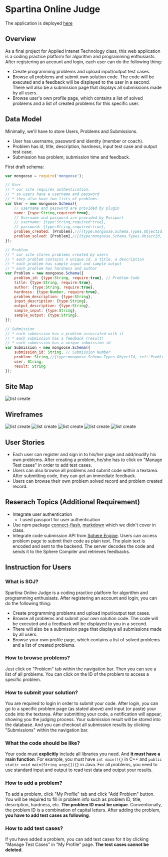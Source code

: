 
# Spartina Online Judge
The application is deployed [here](http://35.163.99.152:3000/)

## Overview
As a final project for Applied Intenet Technology class, this web application is a coding practice platform for algorithm and programming enthusiasts. After registering an account and login, each user can do the following thing: 

* Create programming problems and upload input/output test cases. 
* Browse all problems and submit own solution code. The code will be executed and a feedback will be displayed to the user in a second. There will also be a submission page that displays all submissions made by all users.
* Browse user's own profile page, which contains a list of solved problems and a list of created problems for this specific user.

## Data Model

Minimally, we'll have to store Users, Problems and Submissions.

* User has username, password and identity (member or coach).
* Problem has id, title, description, hardness, input test case and output test case.
* Submission has problem, submission time and feedback.

First draft schema:

```javascript
var mongoose = require('mongoose');

// User
// * our site requires authentication.
// * so users have a username and password
// * they also have two lists of problems.
var User = new mongoose.Schema({
	// username and password are provided by plugin
	name: {type:String,required:true},
	// Username and password are provided by Passport
	// username: {type:String,required:true},
	// password: {type:String,required:true},
	problem_created: [Problem],//[{type:mongoose.Schema.Types.ObjectId, ref:'Problem'}],
	problem_solved: [Problem],//[{type:mongoose.Schema.Types.ObjectId, ref:'Problem'}]
});

// Problem
// * our site stores problems created by users
// * each problem contains a unique id, a title, a description
// * each problem has sample input and sample output
// * each problem has hardness and author
var Problem = new mongoose.Schema({
	problem_id: {type:String, require:true}, // Problem Code
	title: {type:String, require:true},
	author: {type:String, require:true},
	hardness: {type:Number, require:true},
	problem_description: {type:String},
	input_description: {type:String},
	output_description: {type:String},
	sample_input: {type:String},
	sample_output: {type:String},
});

// Submission
// * each submission has a problem associated with it
// * each submission has a feedback (result)
// * each submission has a unique submission id
var Submission = new mongoose.Schema({
	submission_id: String, // Submission Number
	problem: String,//{type:mongoose.Schema.Types.ObjectId, ref:'Problem'},
	user: String,
	result: String
});
```
## Site Map
![list create](documentation/p3.png)
## Wireframes
![list create](documentation/sub.png)
![list create](documentation/pro.png)
![list create](documentation/sig.png)
![list create](documentation/mem.png)
![list create](documentation/coa.png)

## User Stories
* Each user can register and sign in to his/her page and add/modify his own problems. After creating a problem, he/she has to click on "Manage Test cases" in order to add test cases.
* Users can also browse all problems and submit code within a textarea. After submitting code, they can get an immediate feedback.
* Users can browse their own problem solved record and problem created record. 

## Reserach Topics (Additional Requirement)
* Integrate user authentication
    * I used passport for user authentication
* Use npm package [connect-flash](https://www.npmjs.com/package/connect-flash),
[markdown](https://github.com/evilstreak/markdown-js) which we didn't cover in class. 
* Integrate code submission API from [Sphere Engine](http://sphere-engine.com/). Users can access problem page to submit their code as plain text. The plain text is encoded and sent to the backend. The server decodes the code and sends it to the Sphere Compiler and retrieves feedbacks.


## Instruction for Users
### What is SOJ?
Spartina Online Judge is a coding practice platform for algorithm and programming enthusiasts. After registering an account and login, you can do the following thing:

* Create programming problems and upload input/output test cases.
* Browse all problems and submit your own solution code. The code will be executed and a feedback will be displayed to you in a second. 
* There will also be a submission page that displays all submissions made by all users.
* Browse your own profile page, which contains a list of solved problems and a list of created problems.

### How to browse problems?
Just click on "Problem" tab within the navigation bar. Then you can see a list of all problems. You can click on the ID of the problem to access a specific problem.

### How to submit your solution?
You are required to login in order to submit your code. After login, you can go to a specific problem page (as stated above) and input (or paste) your code into the textarea. After submitting your code, a notification will appear, showing you the judging process. Your submission result will be stored into the database. And you can checkout all submission results by clicking "Submissions" within the navigation bar.

### What the code should be like?
Your code must **explicitly** include all libraries you need. And **it must have a main function**. For example, you must have ``int main(){}`` in C++ and ``public static void main(String args[]){}`` in Java. For all problems, you need to use standard input and output to read test data and output your results.

### How to add a problem?
To add a problem, click "My Profile" tab and click "Add Problem" button. You will be required to fill in problem info such as problem ID, title, description, hardness, etc. **The problem ID must be unique**. Conventionally, the problem ID is a combination of capital letters. After adding the problem, **you have to add test cases as following**.

### How to add test cases?
If you have added a problem, you can add test cases for it by clicking "Manage Test Cases" in "My Profile" page. **The test cases cannot be deleted**.
